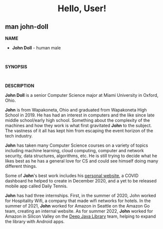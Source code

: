 <h1 align="center">Hello, User!</h1>



## man john-doll <!-- <img src="terminalnb.png" alt="Terminal entry line"> -->

**NAME**
<div id="user-content-toc">
  <ul>
    <li><strong>John Doll</strong> - human male</li>
  </ul>
</div>
<br>

**SYNOPSIS**

<br>

**DESCRIPTION**

**John Doll** is a senior Computer Science major at Miami University in Oxford, Ohio.

**John** is from Wapakoneta, Ohio and graduated from Wapakoneta High School in 2019. He has had an interest in computers and the like since late middle school/early high school. Something about the complexity of the machines and how they work is what first gravitated **John** to the subject. The vastness of it all has kept him from escaping the event horizon of the tech industry.

**John** has taken many Computer Science courses on a variety of topics including machine learning, cloud computing, computer and network security, data structures, algorithms, etc. He is still trying to decide what he likes best as he has a general love for CS and could see himself doing many different things. 

Some of **John**'s best work includes his [personal website](https://johnmdoll.com/), a COVID dashboard he helped to create in December 2020, and a yet to be released mobile app called Daily Tennis.

**John** has had three internships. First, in the summer of 2020, John worked for Hospitality Wifi, a company that made wifi networks for hotels. In the summer of 2021, **John** worked for Amazon in Seattle on the Amazon Go team, creating an internal website. As for summer 2022, **John** worked for Amazon in Silicon Valley on the [Deep Java Library](https://github.com/deepjavalibrary/djl) team, helping to expand the library with Android apps.
